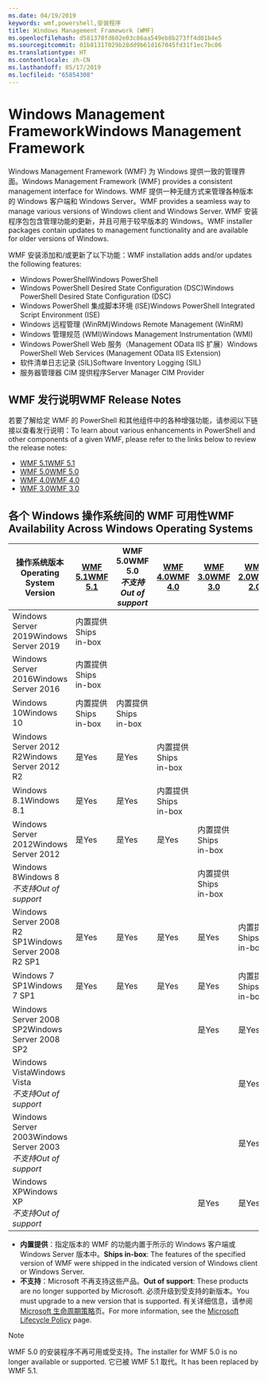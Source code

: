 ```yaml
---
ms.date: 04/19/2019
keywords: wmf,powershell,安装程序
title: Windows Management Framework (WMF)
ms.openlocfilehash: d581370fd602e03c86aa549eb8b273ff4d01b4e5
ms.sourcegitcommit: 01b81317029b28dd9b61d167045fd31f1ec7bc06
ms.translationtype: HT
ms.contentlocale: zh-CN
ms.lasthandoff: 05/17/2019
ms.locfileid: "65854308"
---
```

# <a name="windows-management-framework"></a><span data-ttu-id="ac98e-103">Windows Management Framework</span><span class="sxs-lookup"><span data-stu-id="ac98e-103">Windows Management Framework</span></span>

<span data-ttu-id="ac98e-104">Windows Management Framework (WMF) 为 Windows 提供一致的管理界面。</span><span class="sxs-lookup"><span data-stu-id="ac98e-104">Windows Management Framework (WMF) provides a consistent management interface for Windows.</span></span> <span data-ttu-id="ac98e-105">WMF 提供一种无缝方式来管理各种版本的 Windows 客户端和 Windows Server。</span><span class="sxs-lookup"><span data-stu-id="ac98e-105">WMF provides a seamless way to manage various versions of Windows client and Windows Server.</span></span> <span data-ttu-id="ac98e-106">WMF 安装程序包包含管理功能的更新，并且可用于较早版本的 Windows。</span><span class="sxs-lookup"><span data-stu-id="ac98e-106">WMF installer packages contain updates to management functionality and are available for older versions of Windows.</span></span>

<span data-ttu-id="ac98e-107">WMF 安装添加和/或更新了以下功能：</span><span class="sxs-lookup"><span data-stu-id="ac98e-107">WMF installation adds and/or updates the following features:</span></span>

- <span data-ttu-id="ac98e-108">Windows PowerShell</span><span class="sxs-lookup"><span data-stu-id="ac98e-108">Windows PowerShell</span></span>
- <span data-ttu-id="ac98e-109">Windows PowerShell Desired State Configuration (DSC)</span><span class="sxs-lookup"><span data-stu-id="ac98e-109">Windows PowerShell Desired State Configuration (DSC)</span></span>
- <span data-ttu-id="ac98e-110">Windows PowerShell 集成脚本环境 (ISE)</span><span class="sxs-lookup"><span data-stu-id="ac98e-110">Windows PowerShell Integrated Script Environment (ISE)</span></span>
- <span data-ttu-id="ac98e-111">Windows 远程管理 (WinRM)</span><span class="sxs-lookup"><span data-stu-id="ac98e-111">Windows Remote Management (WinRM)</span></span>
- <span data-ttu-id="ac98e-112">Windows 管理规范 (WMI)</span><span class="sxs-lookup"><span data-stu-id="ac98e-112">Windows Management Instrumentation (WMI)</span></span>
- <span data-ttu-id="ac98e-113">Windows PowerShell Web 服务（Management OData IIS 扩展）</span><span class="sxs-lookup"><span data-stu-id="ac98e-113">Windows PowerShell Web Services (Management OData IIS Extension)</span></span>
- <span data-ttu-id="ac98e-114">软件清单日志记录 (SIL)</span><span class="sxs-lookup"><span data-stu-id="ac98e-114">Software Inventory Logging (SIL)</span></span>
- <span data-ttu-id="ac98e-115">服务器管理器 CIM 提供程序</span><span class="sxs-lookup"><span data-stu-id="ac98e-115">Server Manager CIM Provider</span></span>

## <a name="wmf-release-notes"></a><span data-ttu-id="ac98e-116">WMF 发行说明</span><span class="sxs-lookup"><span data-stu-id="ac98e-116">WMF Release Notes</span></span>

<span data-ttu-id="ac98e-117">若要了解给定 WMF 的 PowerShell 和其他组件中的各种增强功能，请参阅以下链接以查看发行说明：</span><span class="sxs-lookup"><span data-stu-id="ac98e-117">To learn about various enhancements in PowerShell and other components of a given WMF, please refer to the links below to review the release notes:</span></span>

- [<span data-ttu-id="ac98e-118">WMF 5.1</span><span class="sxs-lookup"><span data-stu-id="ac98e-118">WMF 5.1</span></span>](whats-new/release-notes.md#wmf-51-changes)
- [<span data-ttu-id="ac98e-119">WMF 5.0</span><span class="sxs-lookup"><span data-stu-id="ac98e-119">WMF 5.0</span></span>](whats-new/release-notes.md#wmf-50-changes)
- [<span data-ttu-id="ac98e-120">WMF 4.0</span><span class="sxs-lookup"><span data-stu-id="ac98e-120">WMF 4.0</span></span>](https://download.microsoft.com/download/3/D/6/3D61D262-8549-4769-A660-230B67E15B25/Windows%20Management%20Framework%204%200%20Release%20Notes.docx)
- [<span data-ttu-id="ac98e-121">WMF 3.0</span><span class="sxs-lookup"><span data-stu-id="ac98e-121">WMF 3.0</span></span>](https://download.microsoft.com/download/E/7/6/E76850B8-DA6E-4FF5-8CCE-A24FC513FD16/WMF%203%20Release%20Notes.docx)

## <a name="wmf-availability-across-windows-operating-systems"></a><span data-ttu-id="ac98e-122">各个 Windows 操作系统间的 WMF 可用性</span><span class="sxs-lookup"><span data-stu-id="ac98e-122">WMF Availability Across Windows Operating Systems</span></span>

|        <span data-ttu-id="ac98e-123">操作系统版本</span><span class="sxs-lookup"><span data-stu-id="ac98e-123">Operating System Version</span></span>         | <span data-ttu-id="ac98e-124">[WMF 5.1][]</span><span class="sxs-lookup"><span data-stu-id="ac98e-124">[WMF 5.1][]</span></span>  | <span data-ttu-id="ac98e-125">WMF 5.0</span><span class="sxs-lookup"><span data-stu-id="ac98e-125">WMF 5.0</span></span><br><span data-ttu-id="ac98e-126">*不支持*</span><span class="sxs-lookup"><span data-stu-id="ac98e-126">*Out of support*</span></span> | <span data-ttu-id="ac98e-127">[WMF 4.0][]</span><span class="sxs-lookup"><span data-stu-id="ac98e-127">[WMF 4.0][]</span></span>  | <span data-ttu-id="ac98e-128">[WMF 3.0][]</span><span class="sxs-lookup"><span data-stu-id="ac98e-128">[WMF 3.0][]</span></span>  | <span data-ttu-id="ac98e-129">[WMF 2.0][]</span><span class="sxs-lookup"><span data-stu-id="ac98e-129">[WMF 2.0][]</span></span>  |
| --------------------------------------- | ------------ | --------------------------- | ------------ | ------------ | ------------ |
| <span data-ttu-id="ac98e-130">Windows Server 2019</span><span class="sxs-lookup"><span data-stu-id="ac98e-130">Windows Server 2019</span></span>                     | <span data-ttu-id="ac98e-131">内置提供</span><span class="sxs-lookup"><span data-stu-id="ac98e-131">Ships in-box</span></span> |                             |              |              |              |
| <span data-ttu-id="ac98e-132">Windows Server 2016</span><span class="sxs-lookup"><span data-stu-id="ac98e-132">Windows Server 2016</span></span>                     | <span data-ttu-id="ac98e-133">内置提供</span><span class="sxs-lookup"><span data-stu-id="ac98e-133">Ships in-box</span></span> |                             |              |              |              |
| <span data-ttu-id="ac98e-134">Windows 10</span><span class="sxs-lookup"><span data-stu-id="ac98e-134">Windows 10</span></span>                              | <span data-ttu-id="ac98e-135">内置提供</span><span class="sxs-lookup"><span data-stu-id="ac98e-135">Ships in-box</span></span> | <span data-ttu-id="ac98e-136">内置提供</span><span class="sxs-lookup"><span data-stu-id="ac98e-136">Ships in-box</span></span>                |              |              |              |
| <span data-ttu-id="ac98e-137">Windows Server 2012 R2</span><span class="sxs-lookup"><span data-stu-id="ac98e-137">Windows Server 2012 R2</span></span>                  | <span data-ttu-id="ac98e-138">是</span><span class="sxs-lookup"><span data-stu-id="ac98e-138">Yes</span></span>          | <span data-ttu-id="ac98e-139">是</span><span class="sxs-lookup"><span data-stu-id="ac98e-139">Yes</span></span>                         | <span data-ttu-id="ac98e-140">内置提供</span><span class="sxs-lookup"><span data-stu-id="ac98e-140">Ships in-box</span></span> |              |              |
| <span data-ttu-id="ac98e-141">Windows 8.1</span><span class="sxs-lookup"><span data-stu-id="ac98e-141">Windows 8.1</span></span>                             | <span data-ttu-id="ac98e-142">是</span><span class="sxs-lookup"><span data-stu-id="ac98e-142">Yes</span></span>          | <span data-ttu-id="ac98e-143">是</span><span class="sxs-lookup"><span data-stu-id="ac98e-143">Yes</span></span>                         | <span data-ttu-id="ac98e-144">内置提供</span><span class="sxs-lookup"><span data-stu-id="ac98e-144">Ships in-box</span></span> |              |              |
| <span data-ttu-id="ac98e-145">Windows Server 2012</span><span class="sxs-lookup"><span data-stu-id="ac98e-145">Windows Server 2012</span></span>                     | <span data-ttu-id="ac98e-146">是</span><span class="sxs-lookup"><span data-stu-id="ac98e-146">Yes</span></span>          | <span data-ttu-id="ac98e-147">是</span><span class="sxs-lookup"><span data-stu-id="ac98e-147">Yes</span></span>                         | <span data-ttu-id="ac98e-148">是</span><span class="sxs-lookup"><span data-stu-id="ac98e-148">Yes</span></span>          | <span data-ttu-id="ac98e-149">内置提供</span><span class="sxs-lookup"><span data-stu-id="ac98e-149">Ships in-box</span></span> |              |
| <span data-ttu-id="ac98e-150">Windows 8</span><span class="sxs-lookup"><span data-stu-id="ac98e-150">Windows 8</span></span><br><span data-ttu-id="ac98e-151">*不支持*</span><span class="sxs-lookup"><span data-stu-id="ac98e-151">*Out of support*</span></span>           |              |                             |              | <span data-ttu-id="ac98e-152">内置提供</span><span class="sxs-lookup"><span data-stu-id="ac98e-152">Ships in-box</span></span> |              |
| <span data-ttu-id="ac98e-153">Windows Server 2008 R2 SP1</span><span class="sxs-lookup"><span data-stu-id="ac98e-153">Windows Server 2008 R2 SP1</span></span>              | <span data-ttu-id="ac98e-154">是</span><span class="sxs-lookup"><span data-stu-id="ac98e-154">Yes</span></span>          | <span data-ttu-id="ac98e-155">是</span><span class="sxs-lookup"><span data-stu-id="ac98e-155">Yes</span></span>                         | <span data-ttu-id="ac98e-156">是</span><span class="sxs-lookup"><span data-stu-id="ac98e-156">Yes</span></span>          | <span data-ttu-id="ac98e-157">是</span><span class="sxs-lookup"><span data-stu-id="ac98e-157">Yes</span></span>          | <span data-ttu-id="ac98e-158">内置提供</span><span class="sxs-lookup"><span data-stu-id="ac98e-158">Ships in-box</span></span> |
| <span data-ttu-id="ac98e-159">Windows 7 SP1</span><span class="sxs-lookup"><span data-stu-id="ac98e-159">Windows 7 SP1</span></span>                           | <span data-ttu-id="ac98e-160">是</span><span class="sxs-lookup"><span data-stu-id="ac98e-160">Yes</span></span>          | <span data-ttu-id="ac98e-161">是</span><span class="sxs-lookup"><span data-stu-id="ac98e-161">Yes</span></span>                         | <span data-ttu-id="ac98e-162">是</span><span class="sxs-lookup"><span data-stu-id="ac98e-162">Yes</span></span>          | <span data-ttu-id="ac98e-163">是</span><span class="sxs-lookup"><span data-stu-id="ac98e-163">Yes</span></span>          | <span data-ttu-id="ac98e-164">内置提供</span><span class="sxs-lookup"><span data-stu-id="ac98e-164">Ships in-box</span></span> |
| <span data-ttu-id="ac98e-165">Windows Server 2008 SP2</span><span class="sxs-lookup"><span data-stu-id="ac98e-165">Windows Server 2008 SP2</span></span>                 |              |                             |              | <span data-ttu-id="ac98e-166">是</span><span class="sxs-lookup"><span data-stu-id="ac98e-166">Yes</span></span>          | <span data-ttu-id="ac98e-167">是</span><span class="sxs-lookup"><span data-stu-id="ac98e-167">Yes</span></span>          |
| <span data-ttu-id="ac98e-168">Windows Vista</span><span class="sxs-lookup"><span data-stu-id="ac98e-168">Windows Vista</span></span><br><span data-ttu-id="ac98e-169">*不支持*</span><span class="sxs-lookup"><span data-stu-id="ac98e-169">*Out of support*</span></span>       |              |                             |              |              | <span data-ttu-id="ac98e-170">是</span><span class="sxs-lookup"><span data-stu-id="ac98e-170">Yes</span></span>          |
| <span data-ttu-id="ac98e-171">Windows Server 2003</span><span class="sxs-lookup"><span data-stu-id="ac98e-171">Windows Server 2003</span></span><br><span data-ttu-id="ac98e-172">*不支持*</span><span class="sxs-lookup"><span data-stu-id="ac98e-172">*Out of support*</span></span> |              |                             |              |              | <span data-ttu-id="ac98e-173">是</span><span class="sxs-lookup"><span data-stu-id="ac98e-173">Yes</span></span>          |
| <span data-ttu-id="ac98e-174">Windows XP</span><span class="sxs-lookup"><span data-stu-id="ac98e-174">Windows XP</span></span><br><span data-ttu-id="ac98e-175">*不支持*</span><span class="sxs-lookup"><span data-stu-id="ac98e-175">*Out of support*</span></span>          |              |                             |              | <span data-ttu-id="ac98e-176">是</span><span class="sxs-lookup"><span data-stu-id="ac98e-176">Yes</span></span>          | <span data-ttu-id="ac98e-177">是</span><span class="sxs-lookup"><span data-stu-id="ac98e-177">Yes</span></span>          |

- <span data-ttu-id="ac98e-178">**内置提供**：指定版本的 WMF 的功能内置于所示的 Windows 客户端或 Windows Server 版本中。</span><span class="sxs-lookup"><span data-stu-id="ac98e-178">**Ships in-box**: The features of the specified version of WMF were shipped in the indicated version of Windows client or Windows Server.</span></span>
- <span data-ttu-id="ac98e-179">**不支持**：Microsoft 不再支持这些产品。</span><span class="sxs-lookup"><span data-stu-id="ac98e-179">**Out of support**: These products are no longer supported by Microsoft.</span></span> <span data-ttu-id="ac98e-180">必须升级到受支持的新版本。</span><span class="sxs-lookup"><span data-stu-id="ac98e-180">You must upgrade to a new version that is supported.</span></span> <span data-ttu-id="ac98e-181">有关详细信息，请参阅 [Microsoft 生命周期策略][]页。</span><span class="sxs-lookup"><span data-stu-id="ac98e-181">For more information, see the [Microsoft Lifecycle Policy][] page.</span></span>

> [!NOTE]
> <span data-ttu-id="ac98e-182">WMF 5.0 的安装程序不再可用或受支持。</span><span class="sxs-lookup"><span data-stu-id="ac98e-182">The installer for WMF 5.0 is no longer available or supported.</span></span> <span data-ttu-id="ac98e-183">它已被 WMF 5.1 取代。</span><span class="sxs-lookup"><span data-stu-id="ac98e-183">It has been replaced by WMF 5.1.</span></span>

[Microsoft 生命周期策略]: https://support.microsoft.com/lifecycle
[Microsoft Lifecycle Policy]: https://support.microsoft.com/lifecycle
[WMF 5.1]: https://aka.ms/wmf51download
[WMF 4.0]: https://aka.ms/wmf4download
[WMF 3.0]: https://aka.ms/wmf3download
[WMF 2.0]: https://aka.ms/wmf2download
